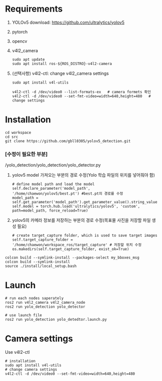 # Requirements

1. YOLOv5 download: https://github.com/ultralytics/yolov5
2. pytorch
3. opencv
4. v4l2_camera

   ```
   sudo apt update
   sudo apt install ros-${ROS_DISTRO}-v4l2-camera
   ```

5. (선택사항) v4l2-ctl: change v4l2_camera settings

   ```
   sudo apt install v4l-utils

   v4l2-ctl -d /dev/video0 --list-formats-ex   # camera formets 확인
   v4l2-ctl -d /dev/video0 --set-fmt-video=width=640,height=480   # change settings
   ```

# Installation

```
cd workspace
cd src
git clone https://github.com/gbll0305/yolov5_detection.git
```

### [수정이 필요한 부분]

/yolo_detection/yolo_detection/yolo_detector.py

1. yolov5 model 가져오는 부분의 경로 수정(Yolo 학습 파일의 위치를 넣어줘야 함)

   ```
   # define model path and load the model
   self.declare_parameter('model_path', '/home/chaewon/yolov5/best.pt') #best.pt의 경로를 수정
   model_path = self.get_parameter('model_path').get_parameter_value().string_value
   self.model = torch.hub.load('ultralytics/yolov5', 'custom', path=model_path, force_reload=True)
   ```

2. yolov5의 카메라 정보를 저장하는 부분의 경로 수정(목표물 사진을 저장할 파일 생성 필요)

   ```
   # create target_capture folder, which is used to save target images
   self.target_capture_folder = '/home/chaewon/workspace_ros/target_capture' # 저장할 위치 수정
   os.makedirs(self.target_capture_folder, exist_ok=True)
   ```

```
colcon build --symlink-install --packages-select my_bboxes_msg
colcon build --symlink-install
source ./install/local_setup.bash
```

# Launch

```
# run each nodes saperately
ros2 run v4l2_camera v4l2_camera_node
ros2 run yolo_detection yolo_detector

# use launch file
ros2 run yolo_detection yolo_detedtor.launch.py
```

# Camera settings

Use v4l2-ctl

```
# installation
sudo apt install v4l-utils
# change camera settings
v4l2-ctl -d /dev/video0 --set-fmt-video=width=640,height=480
```
